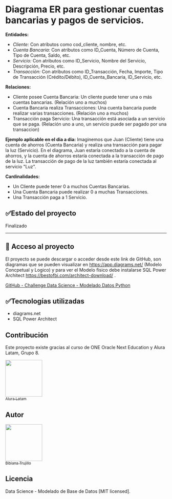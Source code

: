 

# Diagrama ER para gestionar cuentas bancarias y pagos de servicios. 

**Entidades:**

*  _Cliente:_ Con atributos como cod_cliente, nombre, etc.
*  _Cuenta Bancaria:_ Con atributos como ID_Cuenta, Número de Cuenta, Tipo de Cuenta, Saldo, etc.
*  _Servicio:_ Con atributos como ID_Servicio, Nombre del Servicio, Descripción, Precio, etc.
*  _Transacción:_ Con atributos como ID_Transacción, Fecha, Importe, Tipo de Transacción (Crédito/Débito), ID_Cuenta_Bancaria, ID_Servicio, etc.


**Relaciones:**
* Cliente posee Cuenta Bancaria: Un cliente puede tener una o más cuentas bancarias. (Relación uno a muchos)
* Cuenta Bancaria realiza Transacciones: Una cuenta bancaria puede realizar varias transacciones. (Relación uno a muchos)
* Transacción paga Servicio: Una transacción está asociada a un servicio que se paga.
(Relación uno a uno, un servicio puede ser pagado por una transaccion)

**Ejemplo aplicable en el dia a dia:**
Imaginemos que Juan (Cliente) tiene una cuenta de ahorros (Cuenta Bancaria) y realiza una transacción para pagar la luz (Servicio).
En el diagrama, Juan estaría conectado a la cuenta de ahorros, y la cuenta de ahorros estaría conectada a la transacción de pago de la luz.
La transacción de pago de la luz también estaría conectada al servicio "Luz".

**Cardinalidades:**
* Un Cliente puede tener 0 a muchos Cuentas Bancarias.
* Una Cuenta Bancaria puede realizar 0 a muchas Transacciones.
* Una Transacción paga a 1 Servicio.

## :white_check_mark:Estado del proyecto

Finalizado 

---

## 📁 Acceso al proyecto
El proyecto se puede descargar o acceder desde este link de GitHub, son diagramas que se pueden visualizar en https://app.diagrams.net/ (Modelo Concpetual y Logico) y para ver el Modelo fisico debe instalarse SQL Power Architect https://bestofbi.com/architect-download/ .

[GitHub - Challenge Data Science - Modelado Datos Python](https://github.com/BibiTC/DS-Modelado-Bases-de-Datos.git)


## :white_check_mark:Tecnologías utilizadas
- diagrams.net
- SQL Power Architect
  
## Contribución
Este proyecto existe gracias al curso de ONE Oracle Next Education y Alura Latam, Grupo 8.

[<img src="https://avatars.githubusercontent.com/alura-es-cursos" width=115><br><sub>Alura Latam</sub>](https://github.com/alura-es-cursos)


## Autor

[<img src="https://avatars.githubusercontent.com/BibiTC" width=115><br><sub>Bibiana Trujillo</sub>](https://github.com/BibiTC)

## Licencia

Data Science - Modelado de Base de Datos [MIT licensed].
